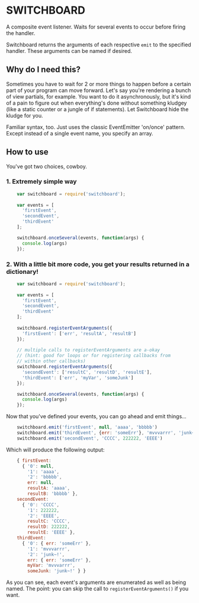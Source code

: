 # SWITCHBOARD

A composite event listener.  Waits for several events to occur before firing the handler.

Switchboard returns the arguments of each respective `emit` to the specified handler.  These arguments can be named if desired.

## Why do I need this?

Sometimes you have to wait for 2 or more things to happen before a certain part
of your program can move forward.  Let's say you're rendering a bunch of view
partials, for example.  You want to do it asynchronously, but it's kind of a
pain to figure out when everything's done without something kludgey (like a
static counter or a jungle of if statements).  Let Switchboard hide the
kludge for you.

Familiar syntax, too.  Just uses the classic EventEmitter 'on/once' pattern.
Except instead of a single event name, you specify an array.

## How to use

You've got two choices, cowboy.

### 1. Extremely simple way

```javascript
    var switchboard = require('switchboard');
    
    var events = [
      'firstEvent',
      'secondEvent',
      'thirdEvent'
    ];

    switchboard.onceSeveral(events, function(args) {
      console.log(args)
    });
```

### 2. With a little bit more code, you get your results returned in a dictionary!

```javascript
    var switchboard = require('switchboard');
    
    var events = [
      'firstEvent',
      'secondEvent',
      'thirdEvent'
    ];
  
    switchboard.registerEventArguments({
      'firstEvent': ['err', 'resultA', 'resultB']
    });
    
    // multiple calls to registerEventArguments are a-okay
    // (hint: good for loops or for registering callbacks from
    // within other callbacks)
    switchboard.registerEventArguments({
      'secondEvent': ['resultC', 'resultD', 'resultE'],
      'thirdEvent': ['err', 'myVar', 'someJunk']
    });

    switchboard.onceSeveral(events, function(args) {
      console.log(args)
    });
```

Now that you've defined your events, you can go ahead and emit things...

```javascript
    switchboard.emit('firstEvent', null, 'aaaa', 'bbbbb')
    switchboard.emit('thirdEvent', {err: 'someErr'}, 'mvvvarrr', 'junk~!')
    switchboard.emit('secondEvent', 'CCCC', 222222, 'EEEE')
```

Which will produce the following output:

```javascript
    { firstEvent: 
      { '0': null,
        '1': 'aaaa',
        '2': 'bbbbb',
        err: null,
        resultA: 'aaaa',
        resultB: 'bbbbb' },
    secondEvent: 
      { '0': 'CCCC',
        '1': 222222,
        '2': 'EEEE',
        resultC: 'CCCC',
        resultD: 222222,
        resultE: 'EEEE' },
    thirdEvent: 
      { '0': { err: 'someErr' },
        '1': 'mvvvarrr',
        '2': 'junk~!',
        err: { err: 'someErr' },
        myVar: 'mvvvarrr',
        someJunk: 'junk~!' } }
```

As you can see, each event's arguments are enumerated as well as being named.  The point: you can skip the call to `registerEventArguments()` if you want.


